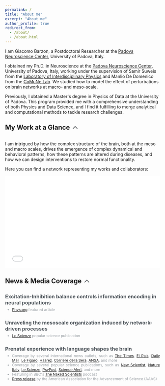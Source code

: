 ```yaml
---
permalink: /
title: "About me"
excerpt: "About me"
author_profile: true
redirect_from: 
  - /about/
  - /about.html
---
```


I am Giacomo Barzon, a Postdoctoral Researcher at the [Padova Neuroscience Center](https://pnc.unipd.it), University of Padova, Italy.

I obtained my Ph.D. in Neuroscience at the [Padova Neuroscience Center](https://pnc.unipd.it), University of Padova, Italy, working under the supervision of Samir Suweis from the [Laboratory of Interdisciplinary Physics](https://liphlab.com/) and Manlio De Domenico from the [CoMuNe Lab](https://manliodedomenico.com). We studied how to model the effect of perturbations on brain networks at macro- and meso-scale.

Previously, I obtained a Master's degree in Physics of Data at the University of Padova. This program provided me with a comprehensive understanding of both Physics and Data Science, and I find it fulfilling to merge analytical and computational methods to tackle research challenges.

## <span style="display: flex; align-items: center;">My Work at a Glance <span onclick="toggleVisibility('glance')" style="cursor: pointer; display: inline-block; vertical-align: middle; margin-left: 5px;"><svg id="arrow-glance" style="display: inline-block; transform: rotate(0deg); transition: transform 1s; vertical-align: middle; transform-origin: center; fill: #4A4E52;" xmlns="http://www.w3.org/2000/svg" height="24" viewBox="0 0 24 24" width="24"><path d="M18.59 16.41L20 15l-8-8-8 8 1.41 1.41L12 9.83z"/></svg></span></span>
<div id="glance" style="max-height: 2000px; overflow: hidden; transition: max-height 0.5s ease-out;">

I am intrigued by how the complex structure of the brain, both at the meso and macro scales, drives the emergence of complex dynamical and behavioral patterns, how these patterns are altered during diseases, and how we can design interventions to restore normal functionality.

Here you can find a network representing my works and collaborators:
<iframe src="/collab_net/network.html" height="300" width="100%" style="border: none"></iframe>

<!-- > My passion for neuroscience can be summarized in this picture:

# <image src="/images/brain_lick.jpg" width="40%" style="display:block;margin-left:auto;margin-right:auto;padding-bottom:15px;"></image>

<!-->

</div>


## <span style="display: flex; align-items: center;">News & Media Coverage <span onclick="toggleVisibility('news')" style="cursor: pointer; display: inline-block; vertical-align: middle; margin-left: 5px;"><svg id="arrow-news" style="display: inline-block; transform: rotate(0deg); transition: transform 1s; vertical-align: middle; transform-origin: center; fill: #4A4E52;" xmlns="http://www.w3.org/2000/svg" height="24" viewBox="0 0 24 24" width="24"><path d="M18.59 16.41L20 15l-8-8-8 8 1.41 1.41L12 9.83z"/></svg></span></span>
<div id="news" style="max-height: 2000px; overflow: hidden; transition: max-height 0.5s ease-out;">
<div style="margin-bottom: 10px;"></div>
  <!-- News -->
  <div style="display: flex; align-items: center; margin-bottom: 20px;">
    <div style="flex: 1; display: flex; flex-direction: column; justify-content: center;">
      <h3 style="margin: 0;color:#51585e">Excitation-Inhibition balance controls information encoding in neural populations</h3>
      <ul style="font-size: 0.95em; margin: 5px 0;color:#51585e;text-align:justify">
        <li style="font-size: 0.9em; color: #9BA1A6;"><a href="https://www.lescienze.it/news/2024/07/09/news/fisica_statistica_fenomeni_emergenti-16410678/" target="_blank">Phys.org</a> featured article</li>
      </ul>
    </div>
  </div>

  <!-- News -->
  <div style="display: flex; align-items: center; margin-bottom: 20px;">
    <div style="flex: 1; display: flex; flex-direction: column; justify-content: center;">
      <h3 style="margin: 0;color:#51585e">Unraveling the mesoscale organization induced by network-driven processes</h3>
      <ul style="font-size: 0.95em; margin: 5px 0;color:#51585e;text-align:justify">
        <li style="font-size: 0.9em; color: #9BA1A6;"><a href="https://phys.org/news/2025-03-optimal-brain-requires-excitatory-inhibitory.html" target="_blank">Le Scienze</a> popular science publication</li>
      </ul>
    </div>
  </div>

  <!-- News -->
  <div style="display: flex; align-items: center; margin-bottom: 20px;">
    <div style="flex: 1; display: flex; flex-direction: column; justify-content: center;">
      <h3 style="margin: 0;color:#51585e">Prenatal experience with language shapes the brain</h3>
      <ul style="font-size: 0.95em; margin: 5px 0;color:#51585e;text-align:justify">
        <li style="font-size: 0.9em; color: #9BA1A6;">Coverage by several international news outlets, such as <a href="https://www.thetimes.co.uk/article/chatty-mums-boost-their-unborn-babies-language-skills-wjl2bxbzl" target="_blank">The Times</a>, <a href="https://elpais.com/salud-y-bienestar/2023-11-22/la-exposicion-al-habla-antes-de-nacer-puede-facilitar-el-aprendizaje-de-los-recien-nacidos.html" target="_blank">El Pais</a>, <a href="https://www.dailymail.co.uk/sciencetech/article-12783189/Why-pays-chatty-mum-Babies-start-learning-language-birth-study-finds.html" target="_blank">Daily Mail</a>, <a href="https://www.lefigaro.fr/sciences/l-acquisition-du-langage-chez-le-bebe-commence-avant-la-naissance-20231124" target="_blank">Le Figaro</a>, <a href="https://www.haaretz.co.il/science/2023-11-23/ty-article/.premium/0000018b-f8e0-d473-affb-f9e851a40000?gift=8e2c603a9be8400cb925edf53ce36268" target="_blank">Haarez</a>, <a href="https://www.corriere.it/salute/23_novembre_30/apprendimento-bambini-piccoli-piu-facile-quando-si-ascolta-lingua-grembo-materno-72cb8baa-8dea-11ee-80d7-6428e39ac8b7.shtml?refresh_ce" target="_blank">Corriere della Sera</a>, <a href="https://www.ansa.it/canale_scienza/notizie/biotech/2023/11/30/lapprendimento-del-linguaggio-inizia-nel-grembo-materno_2bb70f74-8efb-480a-8ef8-631f94fb44df.html" target="_blank">ANSA</a>, and more</li>
        <li style="font-size: 0.9em; color: #9BA1A6;">Coverage by several popular science publications, such as <a href="https://www.newscientist.com/article/2404345-babies-may-start-to-learn-language-before-they-are-born/" target="_blank">New Scientist</a>, <a href="https://www.nature.com/articles/d43978-023-00181-x" target="_blank">Nature Italy</a>, <a href="https://www.lescienze.it/news/2023/11/23/news/linguaggio_mamma_cervello_neonati-14259373/" target="_blank">Le Scienze</a>, <a href="https://www.psypost.org/new-research-suggests-babies-start-learning-language-before-birth/" target="_blank">PsyPost</a>, <a href="https://www.sciencealert.com/what-your-baby-hears-before-theyre-born-really-can-shape-their-brain" target="_blank">Science Alert</a>, and more</li>
        <li style="font-size: 0.9em; color: #9BA1A6;">Featuring in BBC's <a href="https://www.thenakedscientists.com/podcasts/naked-scientists-podcast" target="_blank">The Naked Scientists</a> podcast</li>
        <li style="font-size: 0.9em; color: #9BA1A6;"><a href="https://www.aaas.org/news/babies-brains-are-primed-their-native-language-birth" target="_blank">Press release</a> by the American Association for the Advancement of Science (AAAS)</li>
      </ul>
    </div>
  </div>
</div>

<script>
  function toggleVisibility(id) {
    var element = document.getElementById(id);
    var arrow = document.getElementById('arrow-' + id);
    if (element.style.maxHeight === "2000px") {
      element.style.maxHeight = "0px";
      arrow.style.transform = "rotate(180deg)";
    } else {
      element.style.maxHeight = "2000px";
      arrow.style.transform = "rotate(0deg)";
    }
  }
</script>